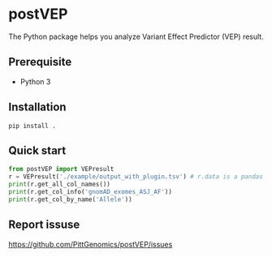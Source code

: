 # postVEP

The Python package helps you analyze Variant Effect Predictor (VEP) result.

## Prerequisite

- Python 3

## Installation

`pip install .`

## Quick start

``` python
from postVEP import VEPresult
r = VEPresult('./example/output_with_plugin.tsv') # r.data is a pandas DataFrame
print(r.get_all_col_names())
print(r.get_col_info('gnomAD_exomes_ASJ_AF'))
print(r.get_col_by_name('Allele'))
```

## Report issuse

https://github.com/PittGenomics/postVEP/issues
